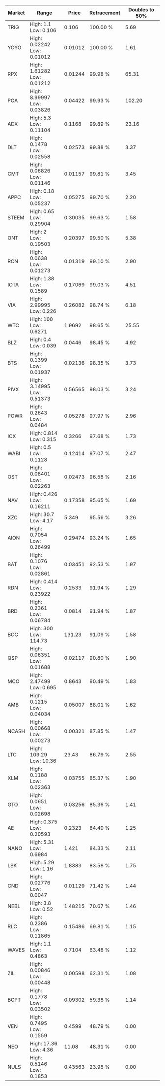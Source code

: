 | Market | Range | Price| Retracement | Doubles to 50% |
| --- | --- | --- | --- | --- |
| TRIG | High: 1.1<br />Low: 0.106 | 0.106 | 100.00 % | 5.69 |
| YOYO | High: 0.02242<br />Low: 0.01012 | 0.01012 | 100.00 % | 1.61 |
| RPX | High: 1.61282<br />Low: 0.01212 | 0.01244 | 99.98 % | 65.31 |
| POA | High: 8.99997<br />Low: 0.03826 | 0.04422 | 99.93 % | 102.20 |
| ADX | High: 5.3<br />Low: 0.11104 | 0.1168 | 99.89 % | 23.16 |
| DLT | High: 0.1478<br />Low: 0.02558 | 0.02573 | 99.88 % | 3.37 |
| CMT | High: 0.06826<br />Low: 0.01146 | 0.01157 | 99.81 % | 3.45 |
| APPC | High: 0.18<br />Low: 0.05237 | 0.05275 | 99.70 % | 2.20 |
| STEEM | High: 0.65<br />Low: 0.29904 | 0.30035 | 99.63 % | 1.58 |
| ONT | High: 2<br />Low: 0.19503 | 0.20397 | 99.50 % | 5.38 |
| RCN | High: 0.0638<br />Low: 0.01273 | 0.01319 | 99.10 % | 2.90 |
| IOTA | High: 1.38<br />Low: 0.1589 | 0.17069 | 99.03 % | 4.51 |
| VIA | High: 2.99995<br />Low: 0.226 | 0.26082 | 98.74 % | 6.18 |
| WTC | High: 100<br />Low: 0.6271 | 1.9692 | 98.65 % | 25.55 |
| BLZ | High: 0.4<br />Low: 0.039 | 0.0446 | 98.45 % | 4.92 |
| BTS | High: 0.1399<br />Low: 0.01937 | 0.02136 | 98.35 % | 3.73 |
| PIVX | High: 3.14995<br />Low: 0.51373 | 0.56565 | 98.03 % | 3.24 |
| POWR | High: 0.2643<br />Low: 0.0484 | 0.05278 | 97.97 % | 2.96 |
| ICX | High: 0.814<br />Low: 0.315 | 0.3266 | 97.68 % | 1.73 |
| WABI | High: 0.5<br />Low: 0.1128 | 0.12414 | 97.07 % | 2.47 |
| OST | High: 0.08401<br />Low: 0.02263 | 0.02473 | 96.58 % | 2.16 |
| NAV | High: 0.426<br />Low: 0.16211 | 0.17358 | 95.65 % | 1.69 |
| XZC | High: 30.7<br />Low: 4.17 | 5.349 | 95.56 % | 3.26 |
| AION | High: 0.7054<br />Low: 0.26499 | 0.29474 | 93.24 % | 1.65 |
| BAT | High: 0.1076<br />Low: 0.02861 | 0.03451 | 92.53 % | 1.97 |
| RDN | High: 0.414<br />Low: 0.23922 | 0.2533 | 91.94 % | 1.29 |
| BRD | High: 0.2361<br />Low: 0.06784 | 0.0814 | 91.94 % | 1.87 |
| BCC | High: 300<br />Low: 114.73 | 131.23 | 91.09 % | 1.58 |
| QSP | High: 0.06351<br />Low: 0.01688 | 0.02117 | 90.80 % | 1.90 |
| MCO | High: 2.47499<br />Low: 0.695 | 0.8643 | 90.49 % | 1.83 |
| AMB | High: 0.1215<br />Low: 0.04034 | 0.05007 | 88.01 % | 1.62 |
| NCASH | High: 0.00668<br />Low: 0.00273 | 0.00321 | 87.85 % | 1.47 |
| LTC | High: 109.29<br />Low: 10.36 | 23.43 | 86.79 % | 2.55 |
| XLM | High: 0.1188<br />Low: 0.02363 | 0.03755 | 85.37 % | 1.90 |
| GTO | High: 0.0651<br />Low: 0.02698 | 0.03256 | 85.36 % | 1.41 |
| AE | High: 0.375<br />Low: 0.20593 | 0.2323 | 84.40 % | 1.25 |
| NANO | High: 5.31<br />Low: 0.6984 | 1.421 | 84.33 % | 2.11 |
| LSK | High: 5.29<br />Low: 1.16 | 1.8383 | 83.58 % | 1.75 |
| CND | High: 0.02776<br />Low: 0.0047 | 0.01129 | 71.42 % | 1.44 |
| NEBL | High: 3.8<br />Low: 0.52 | 1.48215 | 70.67 % | 1.46 |
| RLC | High: 0.2386<br />Low: 0.11865 | 0.15486 | 69.81 % | 1.15 |
| WAVES | High: 1.1<br />Low: 0.4863 | 0.7104 | 63.48 % | 1.12 |
| ZIL | High: 0.00846<br />Low: 0.00448 | 0.00598 | 62.31 % | 1.08 |
| BCPT | High: 0.1778<br />Low: 0.03502 | 0.09302 | 59.38 % | 1.14 |
| VEN | High: 0.7495<br />Low: 0.1559 | 0.4599 | 48.79 % | 0.00 |
| NEO | High: 17.36<br />Low: 4.36 | 11.08 | 48.31 % | 0.00 |
| NULS | High: 0.5146<br />Low: 0.1853 | 0.43563 | 23.98 % | 0.00 |
